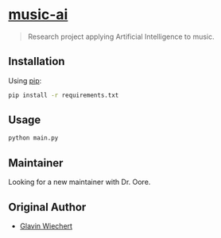 [music-ai](https://github.com/Glavin001/music-ai)
========

> Research project applying Artificial Intelligence to music.

## Installation

Using [pip](http://www.pip-installer.org/):

```bash
pip install -r requirements.txt
```

## Usage

```bash
python main.py
```

## Maintainer

Looking for a new maintainer with Dr. Oore.

## Original Author

- [Glavin Wiechert](https://github.com/Glavin001)
